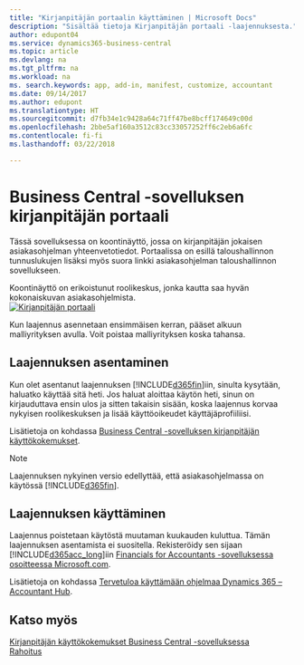 ```yaml
---
title: "Kirjanpitäjän portaalin käyttäminen | Microsoft Docs"
description: "Sisältää tietoja Kirjanpitäjän portaali -laajennuksesta."
author: edupont04
ms.service: dynamics365-business-central
ms.topic: article
ms.devlang: na
ms.tgt_pltfrm: na
ms.workload: na
ms. search.keywords: app, add-in, manifest, customize, accountant
ms.date: 09/14/2017
ms.author: edupont
ms.translationtype: HT
ms.sourcegitcommit: d7fb34e1c9428a64c71ff47be8bcff174649c00d
ms.openlocfilehash: 2bbe5af160a3512c83cc33057252ff6c2eb6a6fc
ms.contentlocale: fi-fi
ms.lasthandoff: 03/22/2018

---
```

# <a name="accountant-portal-for-business-central"></a>Business Central -sovelluksen kirjanpitäjän portaali
Tässä sovelluksessa on koontinäyttö, jossa on kirjanpitäjän jokaisen asiakasohjelman yhteenvetotiedot. Portaalissa on esillä taloushallinnon tunnuslukujen lisäksi myös suora linkki asiakasohjelman taloushallinnon sovellukseen.  

Koontinäyttö on erikoistunut roolikeskus, jonka kautta saa hyvän kokonaiskuvan asiakasohjelmista.  
[![Kirjanpitäjän portaali](./media/ui-extensions-accportal/accountant-portal.png)](https://go.microsoft.com/fwlink/?linkid=851257)

Kun laajennus asennetaan ensimmäisen kerran, pääset alkuun malliyrityksen avulla. Voit poistaa malliyrityksen koska tahansa.  

## <a name="installing-the-extension"></a>Laajennuksen asentaminen
Kun olet asentanut laajennuksen [!INCLUDE[d365fin](includes/d365fin_md.md)]iin, sinulta kysytään, haluatko käyttää sitä heti. Jos haluat aloittaa käytön heti, sinun on kirjauduttava ensin ulos ja sitten takaisin sisään, koska laajennus korvaa nykyisen roolikeskuksen ja lisää käyttöoikeudet käyttäjäprofiiliisi.  

Lisätietoja on kohdassa [Business Central -sovelluksen kirjanpitäjän käyttökokemukset](finance-accounting.md).  

> [!NOTE]  
>  Laajennuksen nykyinen versio edellyttää, että asiakasohjelmassa on käytössä [!INCLUDE[d365fin](includes/d365fin_md.md)].  

## <a name="using-the-extension"></a>Laajennuksen käyttäminen
Laajennus poistetaan käytöstä muutaman kuukauden kuluttua. Tämän laajennuksen asentamista ei suositella. Rekisteröidy sen sijaan [!INCLUDE[d365acc_long](includes/d365acc_long_md.md)]iin [Financials for Accountants -sovelluksessa osoitteessa Microsoft.com](https://www.microsoft.com/en-us/dynamics365/financial-insights-for-accountants).

Lisätietoja on kohdassa [Tervetuloa käyttämään ohjelmaa Dynamics 365 – Accountant Hub](/dynamics365/accountants/index.md).  

## <a name="see-also"></a>Katso myös
[Kirjanpitäjän käyttökokemukset Business Central -sovelluksessa](finance-accounting.md)  
[Rahoitus](finance.md)  

